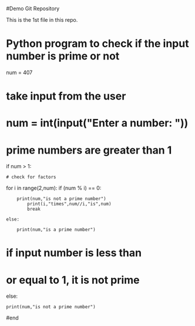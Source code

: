 #Demo Git Repository

This is the 1st file in this repo.
 
# Python program to check if the input number is prime or not


num = 407


# take input from the user

# num = int(input("Enter a number: "))


# prime numbers are greater than 1

if num > 1:
   
	# check for factors
   for i in range(2,num):
       	if (num % i) == 0:
           
		print(num,"is not a prime number")
           	print(i,"times",num//i,"is",num)
           	break
   
	else:
       
		print(num,"is a prime number")
       

# if input number is less than

# or equal to 1, it is not prime

else:
   
	print(num,"is not a prime number")

#end
